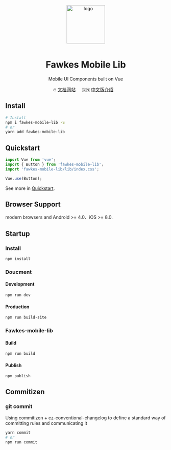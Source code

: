 <p align="center">
    <img alt="logo" src="src/assets/img/logo.svg" width="120" style="margin-bottom: 10px;">
</p>

<h1 align="center">Fawkes Mobile Lib</h1>

<p align="center">Mobile UI Components built on Vue</p>

<p align="center">
  🔥 <a href="http://172.20.79.29:9529/">文档网站</a>
  &nbsp;
  &nbsp;
  🇨🇳 <a href="./README.zh-CN.md">中文版介绍</a>
  &nbsp;
  &nbsp;
</p>

## Install

```bash
# Install
npm i fawkes-mobile-lib -S
# or
yarn add fawkes-mobile-lib
```

## Quickstart

```js
import Vue from 'vue';
import { Button } from 'fawkes-mobile-lib';
import 'fawkes-mobile-lib/lib/index.css';

Vue.use(Button);
```

See more in [Quickstart](http://172.20.79.29:9529/#/en-US/quickstart).

## Browser Support

modern browsers and Android >= 4.0、iOS >= 8.0.

## Startup

### Install

```bash
npm install
```

### Doucment

#### Development

```bash
npm run dev
```

#### Production

```bash
npm run build-site
```

### Fawkes-mobile-lib

#### Build

```bash
npm run build
```

#### Publish

```bash
npm publish
```

## Commitizen

### git commit

Using commitizen + cz-conventional-changelog to define a standard way of committing rules and communicating it

```bash
yarn commit
# or
npm run commit
```
